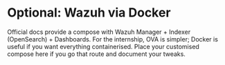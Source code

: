 # Optional: Wazuh via Docker

Official docs provide a compose with Wazuh Manager + Indexer (OpenSearch) + Dashboards.
For the internship, OVA is simpler; Docker is useful if you want everything containerised.
Place your customised compose here if you go that route and document your tweaks.
